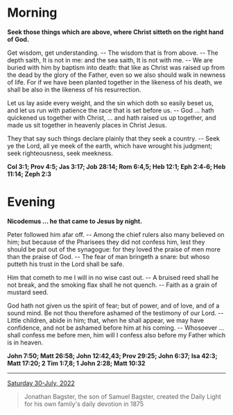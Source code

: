 # Morning

**Seek those things which are above, where Christ sitteth on the right hand of God.**
 
Get wisdom, get understanding. -- The wisdom that is from above. -- The depth saith, It is not in me: and the sea saith, It is not with me. -- We are buried with him by baptism into death: that like as Christ was raised up from the dead by the glory of the Father, even so we also should walk in newness of life. For if we have been planted together in the likeness of his death, we shall be also in the likeness of his resurrection.
 
Let us lay aside every weight, and the sin which doth so easily beset us, and let us run with patience the race that is set before us. -- God ... hath quickened us together with Christ, ... and hath raised us up together, and made us sit together in heavenly places in Christ Jesus.
 
They that say such things declare plainly that they seek a country. -- Seek ye the Lord, all ye meek of the earth, which have wrought his judgment; seek righteousness, seek meekness.  

**Col 3:1; Prov 4:5; Jas 3:17; Job 28:14; Rom 6:4,5; Heb 12:1; Eph 2:4‑6; Heb 11:14; Zeph 2:3**

# Evening

**Nicodemus ... he that came to Jesus by night.**
 
Peter followed him afar off. -- Among the chief rulers also many believed on him; but because of the Pharisees they did not confess him, lest they should be put out of the synagogue: for they loved the praise of men more than the praise of God. -- The fear of man bringeth a snare: but whoso putteth his trust in the Lord shall be safe.
 
Him that cometh to me I will in no wise cast out. -- A bruised reed shall he not break, and the smoking flax shall he not quench. -- Faith as a grain of mustard seed.
 
God hath not given us the spirit of fear; but of power, and of love, and of a sound mind. Be not thou therefore ashamed of the testimony of our Lord. -- Little children, abide in him; that, when he shall appear, we may have confidence, and not be ashamed before him at his coming. -- Whosoever ... shall confess me before men, him will I confess also before my Father which is in heaven.  

**John 7:50; Matt 26:58; John 12:42,43; Prov 29:25; John 6:37; Isa 42:3; Matt 17:20; 2 Tim 1:7,8; 1 John 2:28; Matt 10:32**

---

[Saturday 30-July, 2022](https://t.me/s/daily_light)

> Jonathan Bagster, the son of Samuel Bagster, created the Daily Light for his own family's daily devotion in 1875

